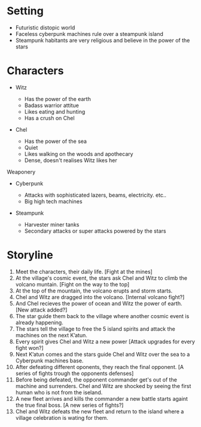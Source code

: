 # Setting

* Futuristic distopic world
* Faceless cyberpunk machines rule over a steampunk island
* Steampunk habitants are very religious and believe in the power of the stars

# Characters

* Witz
  * Has the power of the earth
  * Badass warrior attitue
  * Likes eating and hunting
  * Has a crush on Chel

* Chel
  * Has the power of the sea
  * Quiet
  * Likes walking on the woods and apothecary
  * Dense, doesn't realises Witz likes her

Weaponery

* Cyberpunk
  * Attacks with sophisticated lazers, beams, electricity. etc..
  * Big high tech machines

* Steampunk
  * Harvester miner tanks
  * Secondary attacks or super attacks powered by the stars

# Storyline

1. Meet the characters, their daily life. [Fight at the mines]
2. At the village's cosmic event, the stars ask Chel and Witz to climb the volcano muntain. [Fight on the way to the top]
3. At the top of the mountain, the volcano erupts and storm starts.
4. Chel and Witz are dragged into the volcano. [Internal volcano fight?]
5. And Chel recieves the power of ocean and Witz the power of earth. [New attack added?]
6. The star guide them back to the village where another cosmic event is already happening.
7. The stars tell the village to free the 5 island spirits and attack the machines on the next Kʼatun.
8. Every spirit gives Chel and Witz a new power [Attack upgrades for every fight won?]
9. Next Kʼatun comes and the stars guide Chel and Witz over the sea to a Cyberpunk machines base.
10. After defeating different oponents, they reach  the final opponent. [A series of fights trough the opponents defenses]
11. Before being defeated, the opponent commander get's out of the machine and surrenders. Chel and Witz are shocked by seeing the first human who is not from the iseland.
12. A new fleet arrives and kills the commander a new battle starts againt the true final boss. [A new series of fights?]
13. Chel and Witz defeats the new fleet and return to the island where a village celebration is wating for them.
